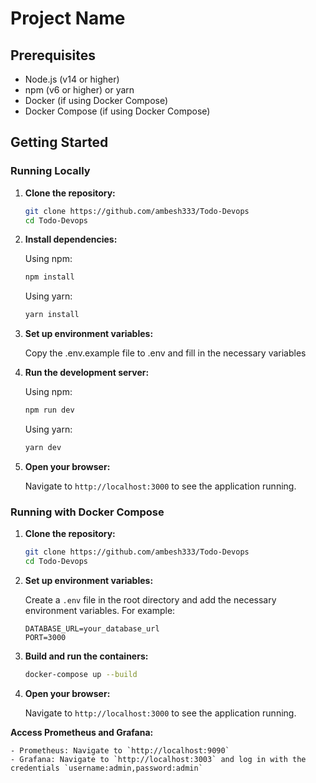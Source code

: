 # Project Name

## Prerequisites

- Node.js (v14 or higher)
- npm (v6 or higher) or yarn
- Docker (if using Docker Compose)
- Docker Compose (if using Docker Compose)

## Getting Started

### Running Locally

1. **Clone the repository:**

   ```sh
   git clone https://github.com/ambesh333/Todo-Devops
   cd Todo-Devops
   ```

2. **Install dependencies:**

   Using npm:

   ```sh
   npm install
   ```

   Using yarn:

   ```sh
   yarn install
   ```

3. **Set up environment variables:**

   Copy the .env.example file to .env and fill in the necessary variables

4. **Run the development server:**

   Using npm:

   ```sh
   npm run dev
   ```

   Using yarn:

   ```sh
   yarn dev
   ```

5. **Open your browser:**

   Navigate to `http://localhost:3000` to see the application running.

### Running with Docker Compose

1. **Clone the repository:**

   ```sh
   git clone https://github.com/ambesh333/Todo-Devops
   cd Todo-Devops
   ```

2. **Set up environment variables:**

   Create a `.env` file in the root directory and add the necessary environment variables. For example:

   ```env
   DATABASE_URL=your_database_url
   PORT=3000
   ```

3. **Build and run the containers:**

   ```sh
   docker-compose up --build
   ```

4. **Open your browser:**

   Navigate to `http://localhost:3000` to see the application running.

**Access Prometheus and Grafana:**

    - Prometheus: Navigate to `http://localhost:9090`
    - Grafana: Navigate to `http://localhost:3003` and log in with the credentials `username:admin,password:admin`
